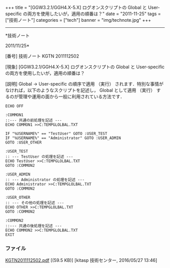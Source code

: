 ﻿+++
title = "[GGW3.2.1/GGH4.X-5.X] ログオンスクリプトの Global と User-specific の両方を使用したいが，適用の順番は？"
date = "2011-11-25"
tags = ["技術ノート"]
categories = ["tech"]
banner = "img/technote.jpg"
+++

-----------------------------------------------------------------------------------------------------------------------------

*技術ノート

2011/11/25*


[番号]
技術ノート KGTN 2011112502

[現象]
[GGW3.2.1/GGH4.X-5.X] ログオンスクリプトの Global と User-specific
の両方を使用したいが，適用の順番は？

[説明]
Global → User-specific の順序で適用 （実行）
されます．特別な事情がなければ，以下のようなスクリプトを記述し， Global
として適用 （実行）
するのが管理や運用の面から一般に利用されている方法です．

    ECHO OFF

    :COMMON1
    ::--- 共通の前処理を記述 ---
    ECHO COMMON1 >>C:TEMPGLOLBAL.TXT

    IF "%USERNAME%" == "TestUser" GOTO :USER_TEST
    IF "%USERNAME%" == "Administrator" GOTO :USER_ADMIN
    GOTO :USER_OTHER

    :USER_TEST
    :: --- TestUser の処理を記述 ---
    ECHO TestUser >>C:TEMPGLOLBAL.TXT
    GOTO :COMMON2

    :USER_ADMIN
    :: --- Administrator の処理を記述 ---
    ECHO Administrator >>C:TEMPGLOLBAL.TXT
    GOTO :COMMON2

    :USER_OTHER
    :: --- その他の処理を記述 ---
    ECHO OTHER >>C:TEMPGLOLBAL.TXT
    GOTO :COMMON2

    :COMMON2
    ::--- 共通の後処理を記述 ---
    ECHO COMMON2 >>C:TEMPGLOLBAL.TXT
    EXIT


### ファイル

 
 


[KGTN2011112502.pdf](http://techreport.kitasp.net/attachments/download/2559/KGTN2011112502.pdf)
 [(59.5 KB)] [kitasp 技術センター, 2016/05/27
13:46]


 


 

